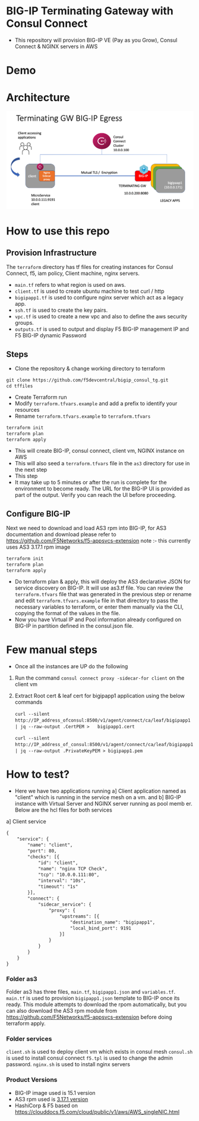 # BIG-IP Terminating Gateway with Consul Connect
- This repository will provision BIG-IP VE (Pay as you Grow), Consul Connect & NGINX servers in AWS

# Demo

# Architecture
![Demo Arch](docs/tg.png)

# How to use this repo

## Provision Infrastructure

The `terraform` directory has tf files for creating instances for Consul Connect, f5, iam policy, Client machine,  nginx servers. 

- `main.tf` refers to what region is used on aws.
- `client.tf` is used to create ubuntu machine to test curl / http 
- `bigipapp1.tf` is used to configure nginx server which act as a legacy app.
- `ssh.tf` is used to create the key pairs.
- `vpc.tf` is used to create a new vpc and also to define the aws security groups.
- `outputs.tf` is used to output and display F5 BIG-IP management IP and F5 BIG-IP dynamic Password


## Steps 
- Clone the repository & change working directory to terraform
```
git clone https://github.com/f5devcentral/bigip_consul_tg.git
cd tffiles
```
- Create Terraform run
- Modify `terraform.tfvars.example` and add a prefix to identify your resources
- Rename `terraform.tfvars.example` to `terraform.tfvars`

```
terraform init
terraform plan
terraform apply
```

  - This will create BIG-IP, consul connect, client vm, NGINX instance on AWS
  - This will also seed a `terraform.tfvars` file in the `as3` directory for use in the next step
  - This step
  - It may take up to 5 minutes or after the run is complete for the environment to become ready. The URL for the BIG-IP UI is provided as part of the output.  Verify you can reach the UI before proceeding.


## Configure BIG-IP


Next we need to download and load AS3 rpm into BIG-IP, for AS3 documentation and download please refer to https://github.com/F5Networks/f5-appsvcs-extension  note :- this currently uses AS3 3.17.1 rpm image

```
terraform init
terraform plan
terraform apply
```

- Do terraform plan & apply, this will deploy the AS3 declarative JSON for service discovery on BIG-IP. It will use as3.tf file. You can review the `terraform.tfvars` file that was generated in the previous step or rename and edit `terraform.tfvars.example` file in that directory to pass the necessary variables to terraform, or enter them manually via the CLI, copying the format of the values in the file.
- Now you have Virtual IP and Pool information already configured on BIG-IP in partition defined in the consul.json file.

# Few manual steps

- Once all the instances are UP do the following 
1. Run the command ```consul connect proxy -sidecar-for client``` on the client vm
2. Extract Root cert & leaf cert for bigipapp1 application using the below commands

   ```curl --silent http://IP_address_ofconsul:8500/v1/agent/connect/ca/leaf/bigipapp1 | jq --raw-output .CertPEM >   bigipapp1.cert``` 
   
   ```curl --silent http://IP_address_of_consul:8500/v1/agent/connect/ca/leaf/bigipapp1 | jq --raw-output .PrivateKeyPEM > bigipapp1.pem```

# How to test?
- Here we have two applications running a] Client application named as "client" which is running in the   service mesh on a vm. and b] BIG-IP instance with Virtual Server and NGINX server running as pool memb  er. Below are the hcl files for both services

a] Client service
```
{
	"service": {
		"name": "client",
		"port": 80,
		"checks": [{
			"id": "client",
			"name": "nginx TCP Check",
			"tcp": "10.0.0.111:80",
			"interval": "10s",
			"timeout": "1s"
		}],
		"connect": {
			"sidecar_service": {
				"proxy": {
					"upstreams": [{
						"destination_name": "bigipapp1",
						"local_bind_port": 9191
					}]
				}
			}
		}
	}
}
```

### Folder as3
Folder as3 has three files, `main.tf`, `bigipapp1.json` and `variables.tf`. `main.tf` is used to provision `bigipapp1.json` template to BIG-IP once its ready.
This module attempts to download the rpom automatically, but you can also download the AS3 rpm module from https://github.com/F5Networks/f5-appsvcs-extension before doing terraform apply.

### Folder services
`client.sh` is used to deploy client vm which exists in consul mesh
`consul.sh` is used to install consul connect
`f5.tpl` is used to change the admin password.
`nginx.sh` is used to install  nginx servers


### Product Versions
- BIG-IP image used is 15.1 version
- AS3 rpm used is [3.17.1 version](https://github.com/F5Networks/f5-appsvcs-extension/raw/v3.17.1/dist/latest/f5-appsvcs-3.17.1-1.noarch.rpm)
- HashiCorp & F5 based on https://clouddocs.f5.com/cloud/public/v1/aws/AWS_singleNIC.html
